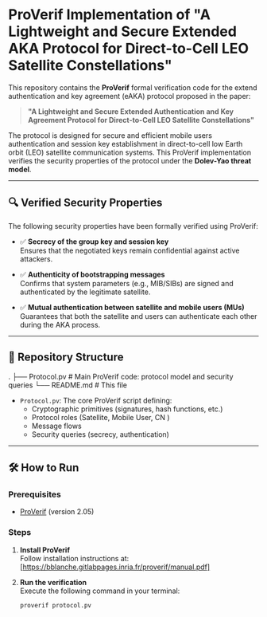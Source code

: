 # ProVerif Implementation of "A Lightweight and Secure Extended AKA Protocol for Direct-to-Cell LEO Satellite Constellations"

This repository contains the **ProVerif** formal verification code for the extend authentication and key agreement (eAKA) protocol proposed in the paper:

> **"A Lightweight and Secure Extended Authentication and Key Agreement Protocol for Direct-to-Cell LEO Satellite Constellations"**

The protocol is designed for secure and efficient mobile users authentication and session key establishment in direct-to-cell low Earth orbit (LEO) satellite communication systems. This ProVerif implementation verifies the security properties of the protocol under the **Dolev-Yao threat model**.

---

## 🔍 Verified Security Properties

The following security properties have been formally verified using ProVerif:

- ✅ **Secrecy of the group key and session key**  
  Ensures that the negotiated keys remain confidential against active attackers.

- ✅ **Authenticity of bootstrapping messages**  
  Confirms that system parameters (e.g., MIB/SIBs) are signed and authenticated by the legitimate satellite.

- ✅ **Mutual authentication between satellite and mobile users (MUs)**  
  Guarantees that both the satellite and users can authenticate each other during the AKA process.

---

## 📁 Repository Structure
.
├── Protocol.pv           # Main ProVerif code: protocol model and security queries
└── README.md             # This file


- `Protocol.pv`: The core ProVerif script defining:
  - Cryptographic primitives (signatures, hash functions, etc.)
  - Protocol roles (Satellite, Mobile User, CN )
  - Message flows
  - Security queries (secrecy, authentication)

---

## 🛠️ How to Run

### Prerequisites

- [ProVerif]([https://bblanche.gitlabpages.inria.fr/proverif/proverif2.05.tar.gz]) (version 2.05)


### Steps

1. **Install ProVerif**  
   Follow installation instructions at: [https://bblanche.gitlabpages.inria.fr/proverif/manual.pdf]

2. **Run the verification**  
   Execute the following command in your terminal:

   ```bash
   proverif protocol.pv
